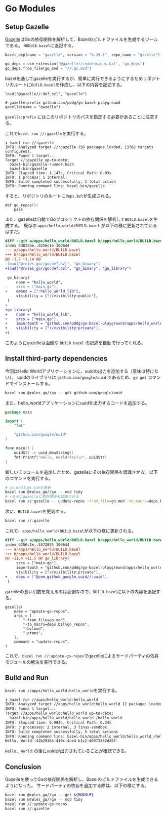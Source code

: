 # Go Modules

## Setup Gazelle

[Gazelle](https://github.com/bazelbuild/bazel-gazelle)はGoの依存関係を解析して、Bazelのビルドファイルを生成するツールである。
`MODULE.bazel`に追記する。

```python
bazel_dep(name = "gazelle", version = "0.39.1", repo_name = "gazelle")

go_deps = use_extension("@gazelle//:extensions.bzl", "go_deps")
go_deps.from_file(go_mod = "//:go.mod")
```

bazelを通してgazelleを実行するが、簡単に実行できるようにするためリポジトリのルートに`BUILD.bazel`を作成し、以下の内容を記述する。

```python:BUILD.bazel
load("@gazelle//:def.bzl", "gazelle")

# gazelle:prefix github.com/pddg/go-bazel-playground
gazelle(name = "gazelle")
```

`gazelle:prefix` にはこのリポジトリのパスを指定する必要があることに注意する。

これで`bazel run //:gazelle`を実行する。

```
❯ bazel run //:gazelle
INFO: Analyzed target //:gazelle (50 packages loaded, 13768 targets configured).
INFO: Found 1 target...
Target //:gazelle up-to-date:
  bazel-bin/gazelle-runner.bash
  bazel-bin/gazelle
INFO: Elapsed time: 1.147s, Critical Path: 0.03s
INFO: 1 process: 1 internal.
INFO: Build completed successfully, 1 total action
INFO: Running command line: bazel-bin/gazelle
```

すると、リポジトリのルートに`deps.bzl`が生成される。

```python:deps.bzl
def go_repos():
    pass
```

また、gazelleは自動でGoプロジェクトの依存関係を解析して`BUILD.bazel`を生成する。
既存の `apps/hello_world/BUILD.bazel` が以下の様に更新されているはずだ。

```diff
diff --git a/apps/hello_world/BUILD.bazel b/apps/hello_world/BUILD.bazel
index 6d825be..0256c1e 100644
--- a/apps/hello_world/BUILD.bazel
+++ b/apps/hello_world/BUILD.bazel
@@ -1,7 +1,14 @@
-load("@rules_go//go:def.bzl", "go_binary")
+load("@rules_go//go:def.bzl", "go_binary", "go_library")
 
 go_binary(
     name = "hello_world",
-    srcs = ["main.go"],
+    embed = [":hello_world_lib"],
     visibility = ["//visibility:public"],
 )
+
+go_library(
+    name = "hello_world_lib",
+    srcs = ["main.go"],
+    importpath = "github.com/pddg/go-bazel-playground/apps/hello_world",
+    visibility = ["//visibility:private"],
+)
```

このようにgazelleは面倒な `BUILD.bazel` の記述を自動で行ってくれる。

## Install third-party dependencies

今回はHello Worldアプリケーションに、uuidの出力を追加する（意味は特にない）。
uuidのライブラリは `github.com/google/uuid` であるため、`go get` コマンドでインストールする。

```bash
bazel run @rules_go//go -- get github.com/google/uuid
```

また、hello_worldアプリケーションにuuidを出力するコードを追加する。

```go:apps/hello_world/main.go
package main

import (
	"fmt"

	"github.com/google/uuid"
)

func main() {
	uuidStr := uuid.NewString()
	fmt.Printf("Hello, World!(%s)\n", uuidStr)
}
```

新しいモジュールを追加したため、gazelleにその依存関係を認識させる。以下のコマンドを実行する。

```bash
# go.modとgo.sumを更新
bazel run @rules_go//go -- mod tidy
# ↑を元にgazelleに依存関係を認識させる
bazel run //:gazelle -- update-repos -from_file=go.mod -to_macro=deps.bzl%go_repos -prune -bzlmod
```

次に、`BUILD.bazel`を更新する。

```bash
bazel run //:gazelle
```

これで、`apps/hello_world/BUILD.bazel`が以下の様に更新される。

```diff
diff --git a/apps/hello_world/BUILD.bazel b/apps/hello_world/BUILD.bazel
index 0256c1e..5572835 100644
--- a/apps/hello_world/BUILD.bazel
+++ b/apps/hello_world/BUILD.bazel
@@ -11,4 +11,5 @@ go_library(
     srcs = ["main.go"],
     importpath = "github.com/pddg/go-bazel-playground/apps/hello_world",
     visibility = ["//visibility:private"],
+    deps = ["@com_github_google_uuid//:uuid"],
 )
```

gazelleの長い引数を覚えるのは面倒なので、`BUILD.bazel`に以下の内容を追記する。

```python:BUILD.bazel
gazelle(
    name = "update-go-repos",
    args = [
        "-from_file=go.mod",
        "-to_macro=deps.bzl%go_repos",
        "-bzlmod",
        "-prune",
    ],
    command = "update-repos",
)
```

これで、`bazel run //:update-go-repos`でgazelleによるサードパーティの依存モジュールの解決を実行できる。

## Build and Run

`bazel run //apps/hello_world:hello_world`を実行する。

```bash
❯ bazel run //apps/hello_world:hello_world
INFO: Analyzed target //apps/hello_world:hello_world (2 packages loaded, 21 targets configured).
INFO: Found 1 target...
Target //apps/hello_world:hello_world up-to-date:
  bazel-bin/apps/hello_world/hello_world_/hello_world
INFO: Elapsed time: 0.984s, Critical Path: 0.24s
INFO: 5 processes: 2 internal, 3 linux-sandbox.
INFO: Build completed successfully, 5 total actions
INFO: Running command line: bazel-bin/apps/hello_world/hello_world_/hello_world
Hello, World!(42b29365-410c-4ce4-b1c2-d6973382d36f)
```

`Hello, World!`の後にuuidが出力されていることが確認できる。

## Conclusion

Gazelleを使ってGoの依存関係を解析し、Bazelのビルドファイルを生成できるようになった。
サードパーティの依存を追加する際は、以下の様にする。

```bash
bazel run @rules_go//go -- get ${MODULE}
bazel run @rules_go//go -- mod tidy
bazel run //:update-go-repos
bazel run //:gazelle
```
